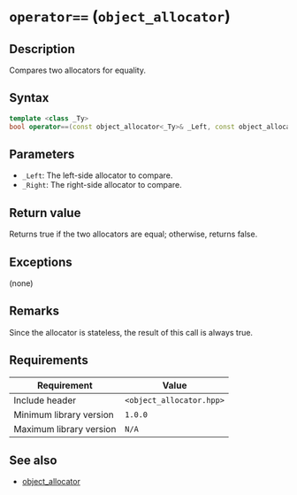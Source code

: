 # `operator==` (`object_allocator`)

## Description

Compares two allocators for equality.

## Syntax

```cpp
template <class _Ty>
bool operator==(const object_allocator<_Ty>& _Left, const object_allocator<_Ty>& _Right) noexcept;
```

## Parameters

- `_Left`: The left-side allocator to compare.
- `_Right`: The right-side allocator to compare.

## Return value

Returns true if the two allocators are equal; otherwise, returns false.

## Exceptions

(none)

## Remarks

Since the allocator is stateless, the result of this call is always true.

## Requirements

| Requirement             | Value                    |
|-------------------------|--------------------------|
| Include header          | `<object_allocator.hpp>` |
| Minimum library version | `1.0.0`                  |
| Maximum library version | `N/A`                    |

## See also

- [object_allocator](object_allocator.md)